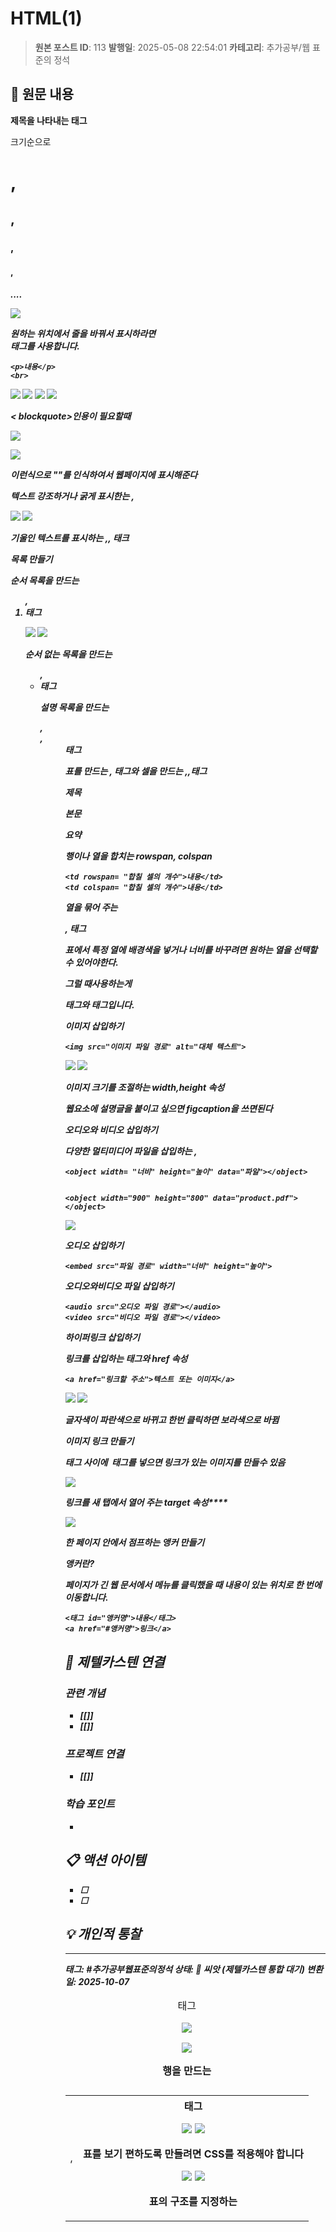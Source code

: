 # HTML(1)

> **원본 포스트 ID**: 113
> **발행일**: 2025-05-08 22:54:01
> **카테고리**: 추가공부/웹 표준의 정석

## 📝 원문 내용

**제목을 나타내는 <hn> 태그**

크기순으로 <h1>,<h2>,<h3>,<h4>,<h5>....

![](./img/113_img.png)

원하는 위치에서 줄을 바꿔서 표시하라면 <br>태그를 사용합니다.
    
    
    <p>내용</p>
    <br>

![](./img/113_img_1.png) ![](./img/113_img_2.png) ![](./img/113_img_3.png) ![](./img/113_img_4.png)

**< blockquote></blockquote>인용이 필요할때**

![](./img/113_img_5.png)

![](./img/113_img_6.png)

이런식으로 ""를 인식하여서 웹페이지에 표시해준다

**텍스트 강조하거나 굵게 표시한는 <strong>,<b>**

![](./img/113_img_7.png) ![](./img/113_img_8.png)

**기울인 텍스트를 표시하는 <em>,<i>,<cite> 태크**

**목록 만들기**

**순서 목록을 만드는 <ol>,<li> 태그**

![](./img/113_img_9.png) ![](./img/113_img_10.png)

**순서 없는 목록을 만드는 <ul>,<li> 태그**

**설명 목록을 만드는 <dl>,<dt>,<dd> 태그**

**표를 만드는 <table>,<caption> 태그**

![](./img/113_img_11.png)

![](./img/113_img_12.png)

**행을 만드는 <tr> 태그와 셀을 만드는 <td>,<th> 태그**

![](./img/113_img_13.png) ![](./img/113_img_14.png)

**표를 보기 편하도록 만들려면 CSS를 적용해야 합니다**

![](./img/113_img_15.png) ![](./img/113_img_16.png)

**표의 구조를 지정하는 <thead>,<tbody>,<tfoot>태그**

제목 <thead>

본문 <tbody>

요약 <tfoot>

**행이나 열을 합치는 rowspan, colspan**
    
    
    <td rowspan= "합칠 셀의 개수">내용</td>
    <td colspan= "합칠 셀의 개수">내용</td>

**열을 묶어 주는 <col>, <colgroup> 태그**

표에서 특정 열에 배경색을 넣거나 너비를 바꾸려면 원하는 열을 선택할 수 있어야한다.

그럴 때사용하는게 <col> 태그와 <colgroup> 태그입니다.

**이미지 삽입하기**
    
    
    <img src="이미지 파일 경로" alt="대체 텍스트">

![](./img/113_img_17.png) ![](./img/113_img_18.png)

**이미지 크기를 조절하는 width,height 속성**

**웹요소에 설명글을 붙이고 싶으면 figcaption을 쓰면된다**

**오디오와 비디오 삽입하기**

다양한 멀티미디어 파일을 삽입하는 <object>,<embed>
    
    
    <object width= "너비" height="높이" data="파일"></object>
    
    
    <object width="900" height="800" data="product.pdf"></object>

![](./img/113_img_19.png)

**오디오 삽입하기**
    
    
    <embed src="파일 경로" width="너비" height="높이">

**오디오와비디오 파일 삽입하기**
    
    
    <audio src="오디오 파일 경로"></audio>
    <video src="비디오 파일 경로"></video>

**하이퍼링크 삽입하기**

링크를 삽입하는 <a> 태그와 href 속성
    
    
    <a href="링크할 주소">텍스트 또는 이미지</a>

![](./img/113_img_20.png) ![](./img/113_img_21.png)

글자색이 파란색으로 바뀌고 한번 클릭하면 보라색으로 바뀜

**이미지 링크 만들기**

<a></a>태그 사이에 <img> 태그를 넣으면 링크가 있는 이미지를 만들수 있음

![](./img/113_img_22.png)

**링크를 새 탭에서 열어 주는 target 속성******

![](./img/113_img_23.png)

**한 페이지 안에서 점프하는 앵커 만들기**

앵커란?

페이지가 긴 웹 문서에서 메뉴를 클릭했을 때 내용이 있는 위치로 한 번에 이동합니다.
    
    
    <태그 id="앵커명">내용</태그>
    <a href="#앵커명">링크</a>


## 🔗 제텔카스텐 연결

### 관련 개념
- [[]]
- [[]]

### 프로젝트 연결
- [[]]

### 학습 포인트
-

## 📋 액션 아이템
- [ ]
- [ ]

## 💡 개인적 통찰



---

**태그**: #추가공부웹표준의정석
**상태**: 🌱 씨앗 (제텔카스텐 통합 대기)
**변환일**: 2025-10-07
